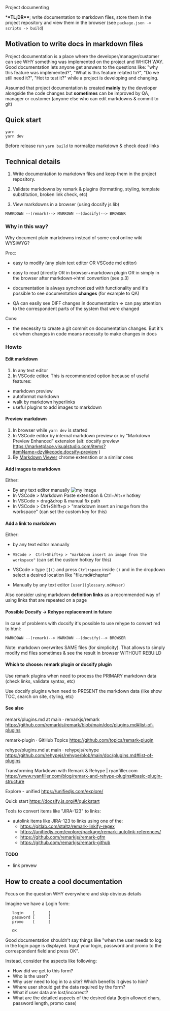 Project documenting

\***\*TL;DR\*\***; write documentation to markdown files, store them in the project repository and view them in the browser (see `package.json -> scripts -> build`)

## Motivation to write docs in markdown files

Project documentation is a place where the developer/manager/customer can see WHY something was implemented on the project and WHICH WAY. Good documentation lets anyone get answers to the questions like: "why this feature was implemented?", "What is this feature related to?", "Do we still need it?", "Hot to test it?" while a project is developing and changing.

Assumed that project documentation is created **mainly** by the developer alongside the code changes but **sometimes** can be improved by QA, manager or customer (anyone else who can edit markdowns & commit to git)

## Quick start

```
yarn
yarn dev
```

Before release run `yarn build` to normalize markdown & check dead links

## Technical details

1. Write documentation to markdown files and keep them in the project repository.

2. Validate markdowns by remark & plugins (formatting, styling, template substitution, broken link check, etc)

3. View markdowns in a browser (using docsify js lib)

```
MARKDOWN --(remark)--> MARKOWN --(docsify)--> BROWSER
```

### Why in this way?

Why document plain markdowns instead of some cool online wiki WYSIWYG?

Proc:

- easy to modify (any plain text editor OR VSCode md editor)

- easy to read (directly OR in browser+markdown plugin OR in simply in the browser after markdown->html convertion (see p.3)

- documentation is always synchronized with functionality and it's possible to see documentation **changes** (for example to QA)

- QA can easily see DIFF changes in documentation => can pay attention to the correspondent parts of the system that were changed

Cons:

- the necessity to create a git commit on documentation changes. But it's ok when changes in code means necessity to make changes in docs

### Howto

#### Edit markdown

1. In any text editor
1. In VSCode editor. This is recommended option because of useful features:

- markdown preview
- autoformat markdown
- walk by markdown hyperlinks
- useful plugins to add images to markdown

#### Preview markdown

1. In browser while `yarn dev` is started
1. In VSCode editor by internal markdown preview or by "Markdown Preview Enhanced" extension (alt: docsify preview https://marketplace.visualstudio.com/items?itemName=dzylikecode.docsify-preview )
1. By [Markdown Viewer](https://chrome.google.com/webstore/detail/markdown-viewer/ckkdlimhmcjmikdlpkmbgfkaikojcbjk) chrome extenstion or a similar ones

#### Add images to markdown

Either:

- By any text editor manually ![my image](myimage.jpg)
- In VSCode > Markdown Paste extenstion & Ctrl+Alt+v hotkey
- In VSCode > drag&drop & manual fix path
- In VSCode > Ctrl+Shift+p > "markdown insert an image from the workspace" (can set the custom key for this)

#### Add a link to markdown

Either:

- by any text editor manually
- `VSCode >  Ctrl+Shift+p > "markdown insert an image from the workspace"` (can set the custom hotkey for this)
- VSCode > type `[]()` and press `Ctrl+space` inside `()` and in the dropdown select a desired location like "file.md#chapter"

- Manually by any text editor `[user](glossary.md#user)`

Also consider using markdown **definition links** as a recommended way of using links that are repeated on a page

#### Possible Docsify -> Rehype replacement in future

In case of problems with docsify it's possible to use rehype to convert md to html:

    MARKDOWN --(remark)--> MARKOWN --(docsify)--> BROWSER

Note: markdown overwrites SAME files (for simplicity). That allows to simply modify md files sometimes & see the result in browser WITHOUT REBUILD

#### Which to choose: remark plugin or docsify plugin

Use remark plugins when need to process the PRIMARY markdown data (check links, validate syntax, etc)

Use docsify plugins when need to PRESENT the markdown data (like show TOC, search on site, styling, etc)

#### See also

remark/plugins.md at main · remarkjs/remark https://github.com/remarkjs/remark/blob/main/doc/plugins.md#list-of-plugins

remark-plugin · GitHub Topics https://github.com/topics/remark-plugin

rehype/plugins.md at main · rehypejs/rehype https://github.com/rehypejs/rehype/blob/main/doc/plugins.md#list-of-plugins

Transforming Markdown with Remark & Rehype | ryanfiller.com https://www.ryanfiller.com/blog/remark-and-rehype-plugins#basic-plugin-structure

Explore - unified https://unifiedjs.com/explore/

Quick start https://docsify.js.org/#/quickstart

Tools to convert items like "JIRA-123" to links:

- autolink items like JIRA-123 to links using one of the:
  - https://gitlab.com/staltz/remark-linkify-regex
  - https://unifiedjs.com/explore/package/remark-autolink-references/
  - https://github.com/remarkjs/remark-gfm
  - https://github.com/remarkjs/remark-github

#### TODO

- link prevew

## How to create a cool documentation

Focus on the question WHY everywhere and skip obvious details

Imagine we have a Login form:

```
   login    [      ]
   password [      ]
   promo    [      ]

   OK
```

Good documentation shouldn't say things like "when the user needs to log in the login page is displayed. Input your login, password and promo to the correspondent field and press OK".

Instead, consider the aspects like following:

- How did we get to this form?
- Who is the user?
- Why user need to log in to a site? Which benefits it gives to him?
- Where user should get the data required by the form?
- What if user data are lost/incorrect?
- What are the detailed aspects of the desired data (login allowed chars, password length, promo case)
